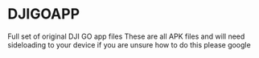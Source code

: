 # DJIGOAPP

Full set of original DJI GO app files
These are all APK files and will need sideloading to your 
device if you are unsure how to do this please google
